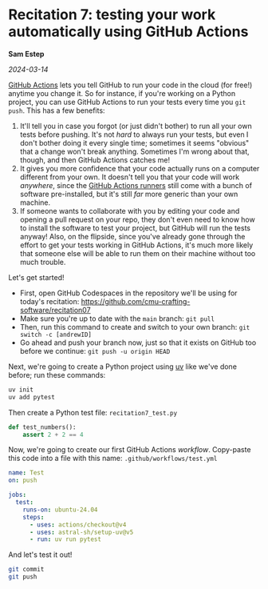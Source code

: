 # Recitation 7: testing your work automatically using GitHub Actions

**Sam Estep**

_2024-03-14_

[GitHub Actions](https://github.com/features/actions) lets you tell GitHub to run your code in the cloud (for free!) anytime you change it. So for instance, if you're working on a Python project, you can use GitHub Actions to run your tests every time you `git push`. This has a few benefits:

1. It'll tell you in case you forgot (or just didn't bother) to run all your own tests before pushing. It's not _hard_ to always run your tests, but even I don't bother doing it every single time; sometimes it seems "obvious" that a change won't break anything. Sometimes I'm wrong about that, though, and then GitHub Actions catches me!
2. It gives you more confidence that your code actually runs on a computer different from your own. It doesn't tell you that your code will work _anywhere_, since the [GitHub Actions runners](https://github.com/actions/runner-images) still come with a bunch of software pre-installed, but it's still _far_ more generic than your own machine.
3. If someone wants to collaborate with you by editing your code and opening a pull request on your repo, they don't even need to know how to install the software to test your project, but GitHub will run the tests anyway! Also, on the flipside, since you've already gone through the effort to get your tests working in GitHub Actions, it's much more likely that someone else will be able to run them on their machine without too much trouble.

Let's get started!

- First, open GitHub Codespaces in the repository we'll be using for today's recitation: <https://github.com/cmu-crafting-software/recitation07>
- Make sure you're up to date with the `main` branch: `git pull`
- Then, run this command to create and switch to your own branch: `git switch -c [andrewID]`
- Go ahead and push your branch now, just so that it exists on GitHub too before we continue: `git push -u origin HEAD`

Next, we're going to create a Python project using [uv](https://docs.astral.sh/uv/) like we've done before; run these commands:

```sh
uv init
uv add pytest
```

Then create a Python test file: `recitation7_test.py`

```python
def test_numbers():
    assert 2 + 2 == 4
```

Now, we're going to create our first GitHub Actions _workflow_. Copy-paste this code into a file with this name: `.github/workflows/test.yml`

```yaml
name: Test
on: push

jobs:
  test:
    runs-on: ubuntu-24.04
    steps:
      - uses: actions/checkout@v4
      - uses: astral-sh/setup-uv@v5
      - run: uv run pytest
```

And let's test it out!

```sh
git commit
git push
```
